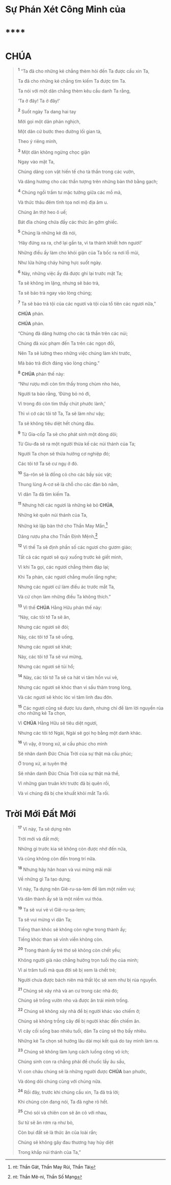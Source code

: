 # Sự Phán Xét Công Minh của

# \*\*\*\*

# CHÚA

> <sup><b>1</b></sup> “Ta đã cho những kẻ chẳng thèm hỏi đến Ta được cầu xin Ta,
>
> Ta đã cho những kẻ chẳng tìm kiếm Ta được tìm Ta.
>
> Ta nói với một dân chẳng thèm kêu cầu danh Ta rằng,
>
> ‘Ta ở đây! Ta ở đây!’
>
> <sup><b>2</b></sup> Suốt ngày Ta dang hai tay
>
> Mời gọi một dân phản nghịch,
>
> Một dân cứ bước theo đường lối gian tà,
>
> Theo ý riêng mình,
>
> <sup><b>3</b></sup> Một dân không ngừng chọc giận
>
> Ngay vào mặt Ta,
>
> Chúng dâng con vật hiến tế cho tà thần trong các vườn,
>
> Và dâng hương cho các thần tượng trên những bàn thờ bằng gạch;
>
> <sup><b>4</b></sup> Chúng ngồi trầm tư mặc tưởng giữa các mồ mả,
>
> Và thức thâu đêm tĩnh tọa nơi mộ địa âm u.
>
> Chúng ăn thịt heo ô uế;
>
> Bát đĩa chúng chứa đầy các thức ăn gớm ghiếc.
>
> <sup><b>5</b></sup> Chúng là những kẻ đã nói,
>
> ‘Hãy đứng xa ra, chớ lại gần ta, vì ta thánh khiết hơn ngươi!’
>
> Những điều ấy làm cho khói giận của Ta bốc ra nơi lỗ mũi,
>
> Như lửa hừng cháy hừng hực suốt ngày.
>
> <sup><b>6</b></sup> Này, những việc ấy đã được ghi lại trước mặt Ta;
>
> Ta sẽ không im lặng, nhưng sẽ báo trả,
>
> Ta sẽ báo trả ngay vào lòng chúng;
>
> <sup><b>7</b></sup> Ta sẽ báo trả tội của các ngươi và tội của tổ tiên các ngươi nữa,”
>
> **CHÚA** phán.
>
> **CHÚA** phán.
>
> “Chúng đã dâng hương cho các tà thần trên các núi;
>
> Chúng đã xúc phạm đến Ta trên các ngọn đồi,
>
> Nên Ta sẽ lường theo những việc chúng làm khi trước,
>
> Mà báo trả đích đáng vào lòng chúng.”
>
> <sup><b>8</b></sup> **CHÚA** phán thế này:
>
> “Như rượu mới còn tìm thấy trong chùm nho héo,
>
> Người ta bảo rằng, ‘Đừng bỏ nó đi,
>
> Vì trong đó còn tìm thấy chút phước lành,’
>
> Thì vì cớ các tôi tớ Ta, Ta sẽ làm như vậy;
>
> Ta sẽ không tiêu diệt hết chúng đâu.
>
> <sup><b>9</b></sup> Từ Gia-cốp Ta sẽ cho phát sinh một dòng dõi;
>
> Từ Giu-đa sẽ ra một người thừa kế các núi thánh của Ta;
>
> Người Ta chọn sẽ thừa hưởng cơ nghiệp đó;
>
> Các tôi tớ Ta sẽ cư ngụ ở đó.
>
> <sup><b>10</b></sup> Sa-rôn sẽ là đồng cỏ cho các bầy súc vật;
>
> Thung lũng A-cơ sẽ là chỗ cho các đàn bò nằm,
>
> Vì dân Ta đã tìm kiếm Ta.
>
> <sup><b>11</b></sup> Nhưng hỡi các ngươi là những kẻ bỏ **CHÚA**,
>
> Những kẻ quên núi thánh của Ta,
>
> Những kẻ lập bàn thờ cho Thần May Mắn,[^1-007964f0-6b03-4fa8-a18a-6add9145ac2b]
>
> Dâng rượu pha cho Thần Định Mệnh,[^2-007964f0-6b03-4fa8-a18a-6add9145ac2b]
>
> <sup><b>12</b></sup> Vì thế Ta sẽ định phần số các ngươi cho gươm giáo;
>
> Tất cả các ngươi sẽ quỳ xuống trước kẻ giết mình,
>
> Vì khi Ta gọi, các ngươi chẳng thèm đáp lại;
>
> Khi Ta phán, các ngươi chẳng muốn lắng nghe;
>
> Nhưng các ngươi cứ làm điều ác trước mắt Ta,
>
> Và cứ chọn làm những điều Ta không thích.”
>
> <sup><b>13</b></sup> Vì thế **CHÚA** Hằng Hữu phán thế này:
>
> “Này, các tôi tớ Ta sẽ ăn,
>
> Nhưng các ngươi sẽ đói;
>
> Này, các tôi tớ Ta sẽ uống,
>
> Nhưng các ngươi sẽ khát;
>
> Này, các tôi tớ Ta sẽ vui mừng,
>
> Nhưng các ngươi sẽ tủi hổ;
>
> <sup><b>14</b></sup> Này, các tôi tớ Ta sẽ ca hát vì tâm hồn vui vẻ,
>
> Nhưng các ngươi sẽ khóc than vì sầu thảm trong lòng,
>
> Và các ngươi sẽ khóc lóc vì tâm linh đau đớn.
>
> <sup><b>15</b></sup> Các ngươi cũng sẽ được lưu danh, nhưng chỉ để làm lời nguyền rủa cho những kẻ Ta chọn,
>
> Vì **CHÚA** Hằng Hữu sẽ tiêu diệt ngươi,
>
> Nhưng các tôi tớ Ngài, Ngài sẽ gọi họ bằng một danh khác.
>
> <sup><b>16</b></sup> Vì vậy, ở trong xứ, ai cầu phúc cho mình
>
> Sẽ nhân danh Đức Chúa Trời của sự thật mà cầu phúc;
>
> Ở trong xứ, ai tuyên thệ
>
> Sẽ nhân danh Đức Chúa Trời của sự thật mà thề,
>
> Vì những gian truân khi trước đã bị quên rồi,
>
> Và vì chúng đã bị che khuất khỏi mắt Ta rồi.

# Trời Mới Đất Mới

> <sup><b>17</b></sup> Vì này, Ta sẽ dựng nên
>
> Trời mới và đất mới;
>
> Những gì trước kia sẽ không còn được nhớ đến nữa,
>
> Và cũng không còn đến trong trí nữa.
>
> <sup><b>18</b></sup> Nhưng hãy hân hoan và vui mừng mãi mãi
>
> Về những gì Ta tạo dựng;
>
> Vì này, Ta dựng nên Giê-ru-sa-lem để làm một niềm vui;
>
> Và dân thành ấy sẽ là một niềm vui thỏa.
>
> <sup><b>19</b></sup> Ta sẽ vui vẻ vì Giê-ru-sa-lem;
>
> Ta sẽ vui mừng vì dân Ta;
>
> Tiếng than khóc sẽ không còn nghe trong thành ấy;
>
> Tiếng khóc than sẽ vĩnh viễn không còn.
>
> <sup><b>20</b></sup> Trong thành ấy trẻ thơ sẽ không còn chết yểu;
>
> Không người già nào chẳng hưởng trọn tuổi thọ của mình;
>
> Vì ai trăm tuổi mà qua đời sẽ bị xem là chết trẻ;
>
> Người chưa được bách niên mà thất lộc sẽ xem như bị rủa nguyền.
>
> <sup><b>21</b></sup> Chúng sẽ xây nhà và an cư trong các nhà đó;
>
> Chúng sẽ trồng vườn nho và được ăn trái mình trồng.
>
> <sup><b>22</b></sup> Chúng sẽ không xây nhà để bị người khác vào chiếm ở;
>
> Chúng sẽ không trồng cây để bị người khác đến chiếm ăn.
>
> Vì cây cối sống bao nhiêu tuổi, dân Ta cũng sẽ thọ bấy nhiêu.
>
> Những kẻ Ta chọn sẽ hưởng lâu dài mọi kết quả do tay mình làm ra.
>
> <sup><b>23</b></sup> Chúng sẽ không làm lụng cách luống công vô ích;
>
> Chúng sinh con ra chẳng phải để chuốc lấy âu sầu,
>
> Vì con cháu chúng sẽ là những người được **CHÚA** ban phước,
>
> Và dòng dõi chúng cùng với chúng nữa.
>
> <sup><b>24</b></sup> Rồi đây, trước khi chúng cầu xin, Ta đã trả lời;
>
> Khi chúng còn đang nói, Ta đã nghe rõ hết.
>
> <sup><b>25</b></sup> Chó sói và chiên con sẽ ăn cỏ với nhau,
>
> Sư tử sẽ ăn rơm rạ như bò,
>
> Còn bụi đất sẽ là thức ăn của loài rắn;
>
> Chúng sẽ không gây đau thương hay hủy diệt
>
> Trong khắp núi thánh của Ta,”

[^1-007964f0-6b03-4fa8-a18a-6add9145ac2b]: nt: Thần Gát, Thần May Rủi, Thần Tài

[^2-007964f0-6b03-4fa8-a18a-6add9145ac2b]: nt: Thần Mê-ni, Thần Số Mạng

